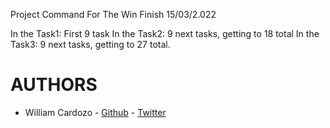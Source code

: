 Project Command For The Win
Finish 15/03/2.022

In the Task1: First 9 task
In the Task2: 9 next tasks, getting to 18 total
In the Task3: 9 next tasks, getting to 27 total.

# AUTHORS
* William Cardozo - [Github](https://github.com/William05Cardozo) - [Twitter](https://twitter.com/W_anCardozo)
